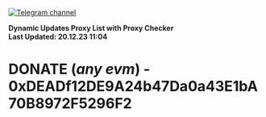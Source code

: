 [![Telegram channel](https://img.shields.io/endpoint?url=https://runkit.io/damiankrawczyk/telegram-badge/branches/master?url=https://t.me/n4z4v0d)](https://t.me/n4z4v0d) 

**Dynamic Updates Proxy List with Proxy Checker**  
**Last Updated: 20.12.23 11:04**

# DONATE (_any evm_) - 0xDEADf12DE9A24b47Da0a43E1bA70B8972F5296F2
